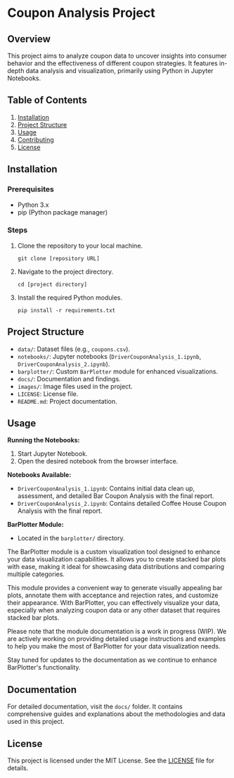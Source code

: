 # Coupon Analysis Project

## Overview
This project aims to analyze coupon data to uncover insights into consumer behavior and the effectiveness of different coupon strategies. It features in-depth data analysis and visualization, primarily using Python in Jupyter Notebooks.

## Table of Contents
1. [Installation](#installation)
2. [Project Structure](#project-structure)
3. [Usage](#usage)
4. [Contributing](#contributing)
5. [License](#license)

## Installation
### Prerequisites
- Python 3.x
- pip (Python package manager)

### Steps
1. Clone the repository to your local machine.
   ```
   git clone [repository URL]
   ```
2. Navigate to the project directory.
   ```
   cd [project directory]
   ```
3. Install the required Python modules.
   ```
   pip install -r requirements.txt
   ```

## Project Structure
- `data/`: Dataset files (e.g., `coupons.csv`).
- `notebooks/`: Jupyter notebooks (`DriverCouponAnalysis_1.ipynb`, `DriverCouponAnalysis_2.ipynb`).
- `barplotter/`: Custom `BarPlotter` module for enhanced visualizations.
- `docs/`: Documentation and findings.
- `images/`: Image files used in the project.
- `LICENSE`: License file.
- `README.md`: Project documentation.

## Usage

**Running the Notebooks:**
1. Start Jupyter Notebook.
2. Open the desired notebook from the browser interface.

**Notebooks Available:**
- `DriverCouponAnalysis_1.ipynb`: Contains initial data clean up, assessment, and detailed Bar Coupon Analysis with the final report.
- `DriverCouponAnalysis_2.ipynb`: Contains detailed Coffee House Coupon Analysis with the final report.

**BarPlotter Module:**
- Located in the `barplotter/` directory.

The BarPlotter module is a custom visualization tool designed to enhance your data visualization capabilities. It allows you to create stacked bar plots with ease, making it ideal for showcasing data distributions and comparing multiple categories.

This module provides a convenient way to generate visually appealing bar plots, annotate them with acceptance and rejection rates, and customize their appearance. With BarPlotter, you can effectively visualize your data, especially when analyzing coupon data or any other dataset that requires stacked bar plots.

Please note that the module documentation is a work in progress (WIP). We are actively working on providing detailed usage instructions and examples to help you make the most of BarPlotter for your data visualization needs.

Stay tuned for updates to the documentation as we continue to enhance BarPlotter's functionality.

## Documentation
For detailed documentation, visit the `docs/` folder. It contains comprehensive guides and explanations about the methodologies and data used in this project.

## License
This project is licensed under the MIT License. See the [LICENSE](LICENSE) file for details.
